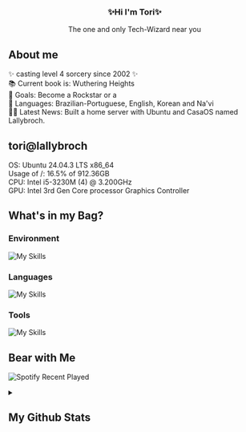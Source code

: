 <h3 align="center">✨Hi I'm Tori✨</h3>
<p align="center">The one and only Tech-Wizard near you</p>


## About me

<p>
  ✨ casting level 4 sorcery since 2002 ✨ 
  <br>📚 Current book is: Wuthering Heights
  <br>🎯 Goals: Become a Rockstar or a
  <br>🎲 Languages: Brazilian-Portuguese, English, Korean and Na'vi
  <br>🧙‍♀️ Latest News: Built a home server with Ubuntu and CasaOS named Lallybroch.
</p>

## tori@lallybroch
OS: Ubuntu 24.04.3 LTS x86_64 <br>
Usage of /: 16.5% of 912.36GB <br>
CPU: Intel i5-3230M (4) @ 3.200GHz <br>
GPU: Intel 3rd Gen Core processor Graphics Controller

## What's in my Bag?

### Environment

![My Skills](https://go-skill-icons.vercel.app/api/icons?i=fedora,vscode,firefox,ubuntu,systemd,tailscale&perline=7)

### Languages

![My Skills](https://go-skill-icons.vercel.app/api/icons?i=php,html,css,js,mysql,python&perline=7)

### Tools

![My Skills](https://go-skill-icons.vercel.app/api/icons?i=discord,github,git,blender,obsidian,canva,ps,notion&perline=6)


## Bear with Me

![Spotify Recent Played](https://spotify-recently-played-readme.vercel.app/api?user=wew9qnv8srmvf8ddrkupui4pq)

 
<details>
    <summary><h2>My Github Stats</h2></summary>
    <figure>
        <img src="https://github-readme-stats.vercel.app/api?username=torigabrielle&hide_border=true&theme=transparent" />
        <img src="https://github-readme-stats.vercel.app/api/top-langs/?username=torigabrielle&langs_count=8&layout=compact&hide_border=true&theme=transparent" />
    </figure>
</details>
